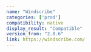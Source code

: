 ```yaml
---
name: "Windscribe"
categories: ['prod']
compatibility: native
display_result: "Compatible"
version_from: "2.8.6"
link: https://windscribe.com/
---
```


